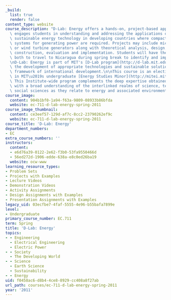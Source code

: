 ```yaml
---
_build:
  list: true
  render: false
content_type: website
course_description: "D-Lab: Energy offers a hands-on, project-based approach that\
  \ engages students in understanding and addressing the applications of small-scale,\
  \ sustainable energy technology in developing countries where compact, robust, low-cost\
  \ systems for generating power are required. Projects may include micro-hydro, solar,\
  \ or wind turbine generators along with theoretical analysis, design, prototype\
  \ construction, evaluation and implementation. Students will have the opportunity\
  \ both to travel to Nicaragua during spring break to identify and implement projects.\n\
  \nD-Lab: Energy is part of MIT's [D-Lab program](http://d-lab.mit.edu/), which fosters\
  \ the development of appropriate technologies and sustainable solutions within the\
  \ framework of international development.\n\nThis course is an elective subject\
  \ in MIT\u2019s undergraduate [Energy Studies Minor](http://mitei.mit.edu/education/energy-minor/).\
  \ This Institute-wide program complements the deep expertise obtained in any major\
  \ with a broad understanding of the interlinked realms of science, technology, and\
  \ social sciences as they relate to energy and associated environmental challenges.\n"
course_image:
  content: 904b1bf0-1a94-f63a-9809-08933b86bfda
  website: ec-711-d-lab-energy-spring-2011
course_image_thumbnail:
  content: ce3eef57-129d-af7c-8cc2-23790262ef9c
  website: ec-711-d-lab-energy-spring-2011
course_title: 'D-Lab: Energy'
department_numbers:
- EC
extra_course_numbers: ''
instructors:
  content:
  - e6d76a39-0122-2e62-f3b0-53fa9550466d
  - 56ed272d-1906-edde-638a-e8c0ed26ba19
  website: ocw-www
learning_resource_types:
- Problem Sets
- Projects with Examples
- Lecture Videos
- Demonstration Videos
- Activity Assignments
- Design Assignments with Examples
- Presentation Assignments with Examples
legacy_uid: 03ecfbe7-4faf-5555-4e96-b55bafa7899e
level:
- Undergraduate
primary_course_number: EC.711
term: Spring
title: 'D-Lab: Energy'
topics:
- - Engineering
  - Electrical Engineering
  - Electric Power
- - Society
  - The Developing World
- - Science
  - Earth Science
  - Sustainability
- - Energy
uid: f0458ac6-d8b4-4ce8-8929-cc408a8f27ab
url_path: courses/ec-711-d-lab-energy-spring-2011
year: '2011'
---
```

